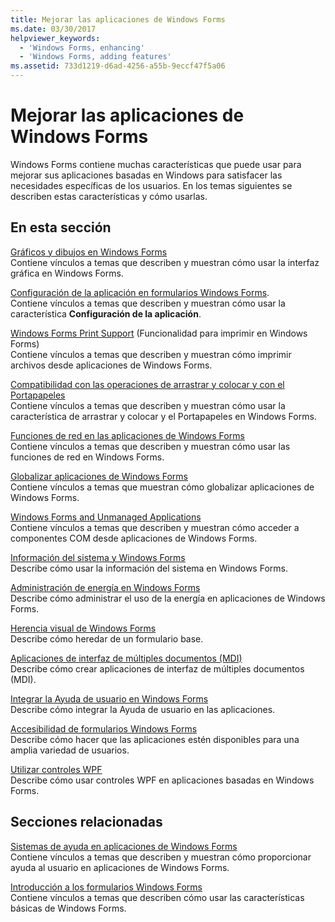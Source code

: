 ```yaml
---
title: Mejorar las aplicaciones de Windows Forms
ms.date: 03/30/2017
helpviewer_keywords:
  - 'Windows Forms, enhancing'
  - 'Windows Forms, adding features'
ms.assetid: 733d1219-d6ad-4256-a55b-9eccf47f5a06
---
```

# <a name="enhancing-windows-forms-applications"></a>Mejorar las aplicaciones de Windows Forms
Windows Forms contiene muchas características que puede usar para mejorar sus aplicaciones basadas en Windows para satisfacer las necesidades específicas de los usuarios. En los temas siguientes se describen estas características y cómo usarlas.  
  
## <a name="in-this-section"></a>En esta sección  
 [Gráficos y dibujos en Windows Forms](graphics-and-drawing-in-windows-forms.md)  
 Contiene vínculos a temas que describen y muestran cómo usar la interfaz gráfica en Windows Forms.  
  
 [Configuración de la aplicación en formularios Windows Forms](application-settings-for-windows-forms.md).  
 Contiene vínculos a temas que describen y muestran cómo usar la característica **Configuración de la aplicación**.  
  
 [Windows Forms Print Support](windows-forms-print-support.md) (Funcionalidad para imprimir en Windows Forms)  
 Contiene vínculos a temas que describen y muestran cómo imprimir archivos desde aplicaciones de Windows Forms.  
  
 [Compatibilidad con las operaciones de arrastrar y colocar y con el Portapapeles](drag-and-drop-operations-and-clipboard-support.md)  
 Contiene vínculos a temas que describen y muestran cómo usar la característica de arrastrar y colocar y el Portapapeles en Windows Forms.  
  
 [Funciones de red en las aplicaciones de Windows Forms](networking-in-windows-forms-applications.md)  
 Contiene vínculos a temas que describen y muestran cómo usar las funciones de red en Windows Forms.  
  
 [Globalizar aplicaciones de Windows Forms](globalizing-windows-forms.md)  
 Contiene vínculos a temas que muestran cómo globalizar aplicaciones de Windows Forms.  
  
 [Windows Forms and Unmanaged Applications](windows-forms-and-unmanaged-applications.md)  
 Contiene vínculos a temas que describen y muestran cómo acceder a componentes COM desde aplicaciones de Windows Forms.  
  
 [Información del sistema y Windows Forms](system-information-and-windows-forms.md)  
 Describe cómo usar la información del sistema en Windows Forms.  
  
 [Administración de energía en Windows Forms](power-management-in-windows-forms.md)  
 Describe cómo administrar el uso de la energía en aplicaciones de Windows Forms.  
  
 [Herencia visual de Windows Forms](windows-forms-visual-inheritance.md)  
 Describe cómo heredar de un formulario base.  
  
 [Aplicaciones de interfaz de múltiples documentos (MDI)](multiple-document-interface-mdi-applications.md)  
 Describe cómo crear aplicaciones de interfaz de múltiples documentos (MDI).  
  
 [Integrar la Ayuda de usuario en Windows Forms](integrating-user-help-in-windows-forms.md)  
 Describe cómo integrar la Ayuda de usuario en las aplicaciones.  
  
 [Accesibilidad de formularios Windows Forms](windows-forms-accessibility.md)  
 Describe cómo hacer que las aplicaciones estén disponibles para una amplia variedad de usuarios.  
  
 [Utilizar controles WPF](using-wpf-controls.md)  
 Describe cómo usar controles WPF en aplicaciones basadas en Windows Forms.  
  
## <a name="related-sections"></a>Secciones relacionadas  
 [Sistemas de ayuda en aplicaciones de Windows Forms](help-systems-in-windows-forms-applications.md)  
 Contiene vínculos a temas que describen y muestran cómo proporcionar ayuda al usuario en aplicaciones de Windows Forms.  
  
 [Introducción a los formularios Windows Forms](../getting-started-with-windows-forms.md)  
 Contiene vínculos a temas que describen cómo usar las características básicas de Windows Forms.
